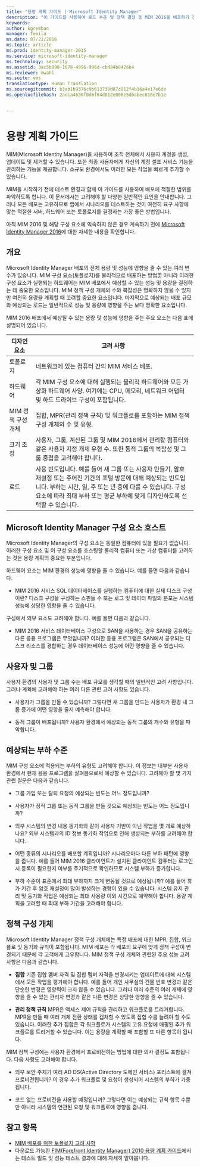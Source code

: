 ```yaml
---
title: "용량 계획 가이드 | Microsoft Identity Manager"
description: "이 가이드를 사용하여 로드 수준 및 정책 결정 등 MIM 2016을 배포하기 전에 고려해야 하는 변수를 이해할 수 있습니다."
keywords: 
author: kgremban
manager: femila
ms.date: 07/21/2016
ms.topic: article
ms.prod: identity-manager-2015
ms.service: microsoft-identity-manager
ms.technology: security
ms.assetid: 3ac5b990-1678-4996-996d-cbd84b8426b4
ms.reviewer: mwahl
ms.suite: ems
translationtype: Human Translation
ms.sourcegitcommit: b3ab1b9376c9b613739d87c812f4b16a4e17e6de
ms.openlocfilehash: 2aeca4630f0d6f64d012e000e5dbabec618e7b1e


---
```


# 용량 계획 가이드

MIM(Microsoft Identity Manager)을 사용하여 조직 전체에서 사용자 계정을 생성, 업데이트 및 제거할 수 있습니다. 또한 최종 사용자에게 자신의 계정 셀프 서비스 기능을 관리하는 기능을 제공합니다. 소규모 환경에서도 이러한 모든 작업을 빠르게 추가할 수 있습니다.

MIM을 시작하기 전에 테스트 환경과 함께 이 가이드를 사용하여 배포에 적절한 범위를 파악하도록 합니다. 이 문서에서는 고려해야 할 다양한 일반적인 요인을 안내합니다. 그러나 모든 배포는 고유하므로 랩에서 시나리오를 테스트하는 것이 여전히 요구 사항에 맞는 적절한 서버, 하드웨어 또는 토폴로지를 결정하는 가장 좋은 방법입니다.

아직 MIM 2016 및 해당 구성 요소에 익숙하지 않은 경우 계속하기 전에 [Microsoft Identity Manager 2016](/microsoft-identity-manager/understand-explore/microsoft-identity-manager-2016)에 대한 자세한 내용을 확인합니다.

## 개요
Microsoft Identity Manager 배포의 전체 용량 및 성능에 영향을 줄 수 있는 여러 변수가 있습니다. MIM 구성 요소(토폴로지)를 물리적으로 배포하는 방법뿐 아니라 이러한 구성 요소가 실행되는 하드웨어는 MIM 배포에서 예상할 수 있는 성능 및 용량을 결정하는 데 중요한 요소입니다. MIM 정책 구성 개체의 수와 복잡성은 명확하지 않을 수 있지만 여전히 용량을 계획할 때 고려할 중요한 요소입니다. 마지막으로 예상되는 배포 규모와 예상되는 로드는 일반적으로 성능 및 용량에 영향을 주는 보다 명확한 요소입니다.

MIM 2016 배포에서 예상될 수 있는 용량 및 성능에 영향을 주는 주요 요소는 다음 표에 설명되어 있습니다.

| 디자인 요소 | 고려 사항 |
| ------------- | -------------- |
| 토폴로지 | 네트워크에 있는 컴퓨터 간의 MIM 서비스 배포. |
| 하드웨어 | 각 MIM 구성 요소에 대해 실행되는 물리적 하드웨어와 모든 가상화 하드웨어 사양. 여기에는 CPU, 메모리, 네트워크 어댑터 및 하드 드라이브 구성이 포함됩니다. |
| MIM 정책 구성 개체 | 집합, MPR(관리 정책 규칙) 및 워크플로를 포함하는 MIM 정책 구성 개체의 수 및 유형. |
| 크기 조정 | 사용자, 그룹, 계산된 그룹 및 MIM 2016에서 관리할 컴퓨터와 같은 사용자 지정 개체 유형 수. 또한 동적 그룹의 복잡성 및 그룹 중첩을 고려해야 합니다. |
| 로드 | 사용 빈도입니다. 예를 들어 새 그룹 또는 사용자 만들기, 암호 재설정 또는 주어진 기간의 포털 방문에 대해 예상되는 빈도입니다. 부하는 시간, 일, 주 또는 년 중에 다를 수 있습니다. 구성 요소에 따라 최대 부하 또는 평균 부하에 맞게 디자인하도록 선택할 수 있습니다. |


## Microsoft Identity Manager 구성 요소 호스트

Microsoft Identity Manager의 구성 요소는 동일한 컴퓨터에 있을 필요가 없습니다. 이러한 구성 요소 및 이 구성 요소를 호스팅할 물리적 컴퓨터 또는 가상 컴퓨터를 고려하는 것은 용량 계획의 중요한 부분입니다.

하드웨어 요소는 MIM 환경의 성능에 영향을 줄 수 있습니다. 예를 들면 다음과 같습니다.
- MIM 2016 서비스 SQL 데이터베이스를 실행하는 컴퓨터에 대한 실제 디스크 구성이란? 디스크 구성을 구성하는 스핀들 수 또는 로그 및 데이터 파일의 분포는 시스템 성능에 상당한 영향을 줄 수 있습니다.

구성에서 외부 요소도 고려해야 합니다. 예를 들면 다음과 같습니다.
- MIM 2016 서비스 데이터베이스 구성으로 SAN을 사용하는 경우 SAN을 공유하는 다른 응용 프로그램은 무엇입니까? 이러한 응용 프로그램은 SAN에서 공유되는 디스크 리소스를 경합하는 경우 데이터베이스 성능에 어떤 영향을 줄 수 있습니다.


## 사용자 및 그룹
사용자 환경의 사용자 및 그룹 수는 배포 규모를 생각할 때의 일반적인 고려 사항입니다. 그러나 계획에 고려해야 하는 여러 다른 관련 고려 사항도 있습니다.

- 사용자가 그룹을 만들 수 있습니까? 그렇다면 새 그룹을 만드는 사용자가 환경 내 그룹 증가에 어떤 영향을 줄지 예측해야 합니다.

- 동적 그룹이 배포됩니까? 사용자 환경에서 예상되는 동적 그룹의 개수와 유형을 파악합니다.


## 예상되는 부하 수준
MIM 구성 요소에 적용되는 부하의 유형도 고려해야 합니다. 이 정보는 대부분 사용자 환경에서 현재 응용 프로그램을 살펴봄으로써 예상할 수 있습니다. 고려해야 할 몇 가지 관련 질문은 다음과 같습니다.

- 그룹 가입 또는 탈퇴 요청의 예상되는 빈도는 어느 정도입니까?

- 사용자가 정적 그룹 또는 동적 그룹을 만들 것으로 예상되는 빈도는 어느 정도입니까?

- 외부 시스템의 변경 내용 동기화와 같이 사용자 기반이 아닌 작업을 몇 개로 예상하나요? 외부 시스템과의 ID 정보 동기화 작업으로 인해 생성되는 부하를 고려해야 합니다.

- 어떤 종류의 시나리오를 배포할 계획입니까? 시나리오마다 다른 부하 패턴에 영향을 줍니다. 예를 들어 MIM 2016 클라이언트가 설치된 클라이언트 컴퓨터는 로그인 시 등록이 필요한지 여부를 주기적으로 확인하므로 시스템 부하가 증가합니다.

- 부하 수준이 표준에서 최대 부하까지 크게 변동될 것으로 예상됩니까? 예를 들어 휴가 기간 후 암호 재설정이 많이 발생하는 경향이 있을 수 있습니다. 시스템 유지 관리 및 동기화 작업은 예상되는 최대 사용량 이외 시간으로 예약해야 합니다. 용량 계획을 고려할 때 최대 부하 기간을 고려해야 합니다.


## 정책 구성 개체

Microsoft Identity Manager 정책 구성 개체에는 특정 배포에 대한 MPR, 집합, 워크플로 및 동기화 규칙이 포함됩니다. MIM 배포는 각 배포의 요구에 맞게 정책 구성이 변경되기 때문에 각 고객에게 고유합니다. MIM 정책 구성 개체와 관련된 주요 성능 고려 사항은 다음과 같습니다.

- **집합** 기존 집합 멤버 자격 및 집합 멤버 자격을 변경시키는 업데이트에 대해 시스템에서 모든 작업을 평가해야 합니다. 예를 들어 개인 사무실의 건물 번호 변경과 같은 단순한 변경은 영향력이 크지 않을 수 있습니다. 그러나 여러 수준의 여러 개체에 영향을 줄 수 있는 관리자 변경과 같은 다른 변경은 상당한 영향을 줄 수 있습니다.

- **관리 정책 규칙** MPR은 액세스 제어 규칙을 관리하고 워크플로를 트리거합니다. MPR을 만들 때 여러 개체 전환 상태를 캡처할 수 있도록 집합 수를 늘려야 할 수도 있습니다. 이러한 추가 집합은 각 워크플로가 시스템의 고유 요청에 매핑된 추가 워크플로를 트리거할 수 있습니다. 이는 용량을 계획할 때 포함할 또 다른 항목이 됩니다.

MIM 정책 구성에는 사용자 환경에서 프로비전하는 방법에 대한 의사 결정도 포함됩니다. 다음 사항도 고려해야 합니다.

- 외부 보안 주체가 여러 AD DS(Active Directory 도메인 서비스) 포리스트에 걸쳐 프로비전됩니까? 이 경우 추가 워크플로 및 요청이 생성되어 시스템의 부하가 가중됩니다.

- 코드 없는 프로비전을 사용할 예정입니까? 그렇다면 이는 예상되는 규칙 항목 수뿐만 아니라 시스템의 연관된 요청 및 워크플로에 영향을 줍니다.


## 참고 항목
- [MIM 배포를 위한 토폴로지 고려 사항](topology-considerations.md)
- 다운로드 가능한 [FIM(Forefront Identity Manager) 2010 용량 계획 가이드](http://go.microsoft.com/fwlink/?LinkId=200180)에서는 테스트 빌드 및 성능 테스트 결과에 대해 자세히 알아봅니다.



<!--HONumber=Jul16_HO3-->


